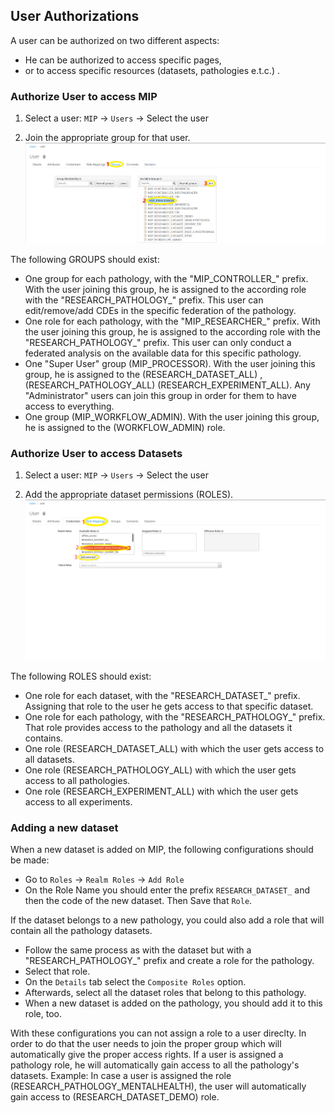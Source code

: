 ## User Authorizations

A user can be authorized on two different aspects:
  - He can be authorized to access specific pages,
  - or to access specific resources (datasets, pathologies e.t.c.) .

### Authorize User to access MIP

1) Select a user: `MIP` -> `Users` -> Select the user

2) Join the appropriate group for that user.
![img1](images/joinGroup.png)

The following GROUPS should exist:
  - One group for each pathology, with the "MIP_CONTROLLER_" prefix. With the user joining this group, he is assigned to the according role with the "RESEARCH_PATHOLOGY_" prefix. This user can edit/remove/add CDEs in the specific federation of the pathology.
  - One role for each pathology, with the "MIP_RESEARCHER_" prefix. With the user joining this group, he is assigned to the according role with the "RESEARCH_PATHOLOGY_" prefix. This user can only conduct a federated analysis on the available data for this specific pathology.
  - One "Super User" group (MIP_PROCESSOR). With the user joining this group, he is assigned to the (RESEARCH_DATASET_ALL) , (RESEARCH_PATHOLOGY_ALL) (RESEARCH_EXPERIMENT_ALL). Any "Administrator" users can join this group in order for them to have access to everything.
  - One group (MIP_WORKFLOW_ADMIN). With the user joining this group, he is assigned to the (WORKFLOW_ADMIN) role.

### Authorize User to access Datasets

1) Select a user: `MIP` -> `Users` -> Select the user

2) Add the appropriate dataset permissions (ROLES).
![img1](images/addRole.png)

The following ROLES should exist:
  - One role for each dataset, with the "RESEARCH_DATASET_" prefix. Assigning that role to the user he gets access to that specific dataset.
  - One role for each pathology, with the "RESEARCH_PATHOLOGY_" prefix. That role provides access to the pathology and all the datasets it contains.
  - One role (RESEARCH_DATASET_ALL) with which the user gets access to all datasets.
  - One role (RESEARCH_PATHOLOGY_ALL) with which the user gets access to all pathologies.
  - One role (RESEARCH_EXPERIMENT_ALL) with which the user gets access to all experiments.

### Adding a new dataset

When a new dataset is added on MIP, the following configurations should be made:
  - Go to `Roles` -> `Realm Roles` -> `Add Role`
  - On the Role Name you should enter the prefix `RESEARCH_DATASET_` and then the code of the new dataset. Then Save that `Role`.

If the dataset belongs to a new pathology, you could also add a role that will contain all the pathology datasets.
  - Follow the same process as with the dataset but with a "RESEARCH_PATHOLOGY_" prefix and create a role for the pathology.
  - Select that role.
  - On the `Details` tab select the `Composite Roles` option.
  - Afterwards, select all the dataset roles that belong to this pathology.
  - When a new dataset is added on the pathology, you should add it to this role, too.

With these configurations you can not assign a role to a user direclty. In order to do that the user needs to join the proper group which will automatically give the proper access rights.
If a user is assigned a pathology role, he will automatically gain access to all the pathology's datasets.
Example: In case a user is assigned the role (RESEARCH_PATHOLOGY_MENTALHEALTH), the user will automatically gain access to (RESEARCH_DATASET_DEMO) role.


